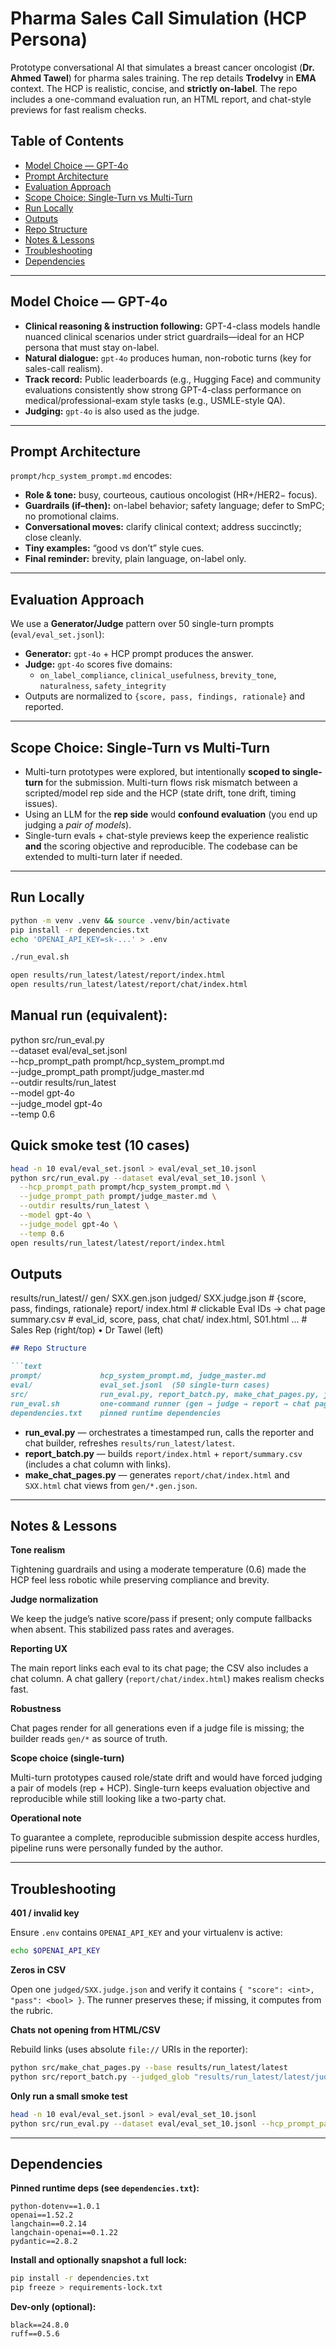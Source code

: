 # Pharma Sales Call Simulation (HCP Persona)

Prototype conversational AI that simulates a breast cancer oncologist (**Dr. Ahmed Tawel**) for pharma sales training. The rep details **Trodelvy** in **EMA** context. The HCP is realistic, concise, and **strictly on-label**. The repo includes a one-command evaluation run, an HTML report, and chat-style previews for fast realism checks.

## Table of Contents
- [Model Choice — GPT-4o](#model-choice--gpt-4o)
- [Prompt Architecture](#prompt-architecture)
- [Evaluation Approach](#evaluation-approach)
- [Scope Choice: Single-Turn vs Multi-Turn](#scope-choice-single-turn-vs-multi-turn)
- [Run Locally](#run-locally)
- [Outputs](#outputs)
- [Repo Structure](#repo-structure)
- [Notes & Lessons](#notes--lessons)
- [Troubleshooting](#troubleshooting)
- [Dependencies](#dependencies)

---

## Model Choice — GPT-4o

- **Clinical reasoning & instruction following:** GPT-4-class models handle nuanced clinical scenarios under strict guardrails—ideal for an HCP persona that must stay on-label.
- **Natural dialogue:** `gpt-4o` produces human, non-robotic turns (key for sales-call realism).
- **Track record:** Public leaderboards (e.g., Hugging Face) and community evaluations consistently show strong GPT-4-class performance on medical/professional-exam style tasks (e.g., USMLE-style QA).
- **Judging:** `gpt-4o` is also used as the judge.

---

## Prompt Architecture

`prompt/hcp_system_prompt.md` encodes:
- **Role & tone:** busy, courteous, cautious oncologist (HR+/HER2− focus).
- **Guardrails (if–then):** on-label behavior; safety language; defer to SmPC; no promotional claims.
- **Conversational moves:** clarify clinical context; address succinctly; close cleanly.
- **Tiny examples:** “good vs don’t” style cues.
- **Final reminder:** brevity, plain language, on-label only.

---

## Evaluation Approach

We use a **Generator/Judge** pattern over 50 single-turn prompts (`eval/eval_set.jsonl`):

- **Generator:** `gpt-4o` + HCP prompt produces the answer.
- **Judge:** `gpt-4o` scores five domains:
  - `on_label_compliance`, `clinical_usefulness`, `brevity_tone`, `naturalness`, `safety_integrity`
- Outputs are normalized to `{score, pass, findings, rationale}` and reported.

---

## Scope Choice: Single-Turn vs Multi-Turn

- Multi-turn prototypes were explored, but intentionally **scoped to single-turn** for the submission. Multi-turn flows risk mismatch between a scripted/model rep side and the HCP (state drift, tone drift, timing issues).
- Using an LLM for the **rep side** would **confound evaluation** (you end up judging a *pair of models*).
- Single-turn evals + chat-style previews keep the experience realistic **and** the scoring objective and reproducible. The codebase can be extended to multi-turn later if needed.

---

## Run Locally

```bash
python -m venv .venv && source .venv/bin/activate
pip install -r dependencies.txt
echo 'OPENAI_API_KEY=sk-...' > .env

./run_eval.sh

open results/run_latest/latest/report/index.html
open results/run_latest/latest/report/chat/index.html
```
## Manual run (equivalent):

python src/run_eval.py \
  --dataset eval/eval_set.jsonl \
  --hcp_prompt_path prompt/hcp_system_prompt.md \
  --judge_prompt_path prompt/judge_master.md \
  --outdir results/run_latest \
  --model gpt-4o \
  --judge_model gpt-4o \
  --temp 0.6

## Quick smoke test (10 cases)

```bash
head -n 10 eval/eval_set.jsonl > eval/eval_set_10.jsonl
python src/run_eval.py --dataset eval/eval_set_10.jsonl \
  --hcp_prompt_path prompt/hcp_system_prompt.md \
  --judge_prompt_path prompt/judge_master.md \
  --outdir results/run_latest \
  --model gpt-4o \
  --judge_model gpt-4o \
  --temp 0.6
open results/run_latest/latest/report/index.html
```
## Outputs

results/run_latest/<TIMESTAMP>/
  gen/      SXX.gen.json
  judged/   SXX.judge.json          # {score, pass, findings, rationale}
  report/
    index.html                      # clickable Eval IDs → chat page
    summary.csv                     # eval_id, score, pass, chat
    chat/
      index.html, S01.html ...      # Sales Rep (right/top) • Dr Tawel (left)
````markdown
## Repo Structure

```text
prompt/             hcp_system_prompt.md, judge_master.md
eval/               eval_set.jsonl  (50 single-turn cases)
src/                run_eval.py, report_batch.py, make_chat_pages.py, judge_batch.py
run_eval.sh         one-command runner (gen → judge → report → chat pages)
dependencies.txt    pinned runtime dependencies
````

  - **run\_eval.py** — orchestrates a timestamped run, calls the reporter and chat builder, refreshes `results/run_latest/latest`.
  - **report\_batch.py** — builds `report/index.html` + `report/summary.csv` (includes a chat column with links).
  - **make\_chat\_pages.py** — generates `report/chat/index.html` and `SXX.html` chat views from `gen/*.gen.json`.

-----

## Notes & Lessons

**Tone realism**

Tightening guardrails and using a moderate temperature (0.6) made the HCP feel less robotic while preserving compliance and brevity.

**Judge normalization**

We keep the judge’s native score/pass if present; only compute fallbacks when absent. This stabilized pass rates and averages.

**Reporting UX**

The main report links each eval to its chat page; the CSV also includes a chat column. A chat gallery (`report/chat/index.html`) makes realism checks fast.

**Robustness**

Chat pages render for all generations even if a judge file is missing; the builder reads `gen/*` as source of truth.

**Scope choice (single-turn)**

Multi-turn prototypes caused role/state drift and would have forced judging a pair of models (rep + HCP). Single-turn keeps evaluation objective and reproducible while still looking like a two-party chat.

**Operational note**

To guarantee a complete, reproducible submission despite access hurdles, pipeline runs were personally funded by the author.

-----

## Troubleshooting

**401 / invalid key**

Ensure `.env` contains `OPENAI_API_KEY` and your virtualenv is active:

```bash
echo $OPENAI_API_KEY
```

**Zeros in CSV**

Open one `judged/SXX.judge.json` and verify it contains `{ "score": <int>, "pass": <bool> }`. The runner preserves these; if missing, it computes from the rubric.

**Chats not opening from HTML/CSV**

Rebuild links (uses absolute `file://` URIs in the reporter):

```bash
python src/make_chat_pages.py --base results/run_latest/latest
python src/report_batch.py --judged_glob "results/run_latest/latest/judged/*.judge.json" --outdir "results/run_latest/latest/report"
```

**Only run a small smoke test**

```bash
head -n 10 eval/eval_set.jsonl > eval/eval_set_10.jsonl
python src/run_eval.py --dataset eval/eval_set_10.jsonl --hcp_prompt_path prompt/hcp_system_prompt.md --judge_prompt_path prompt/judge_master.md --outdir results/run_latest --model gpt-4o --judge_model gpt-4o --temp 0.6
```

-----

## Dependencies

**Pinned runtime deps (see `dependencies.txt`):**

```text
python-dotenv==1.0.1
openai==1.52.2
langchain==0.2.14
langchain-openai==0.1.22
pydantic==2.8.2
```

**Install and optionally snapshot a full lock:**

```bash
pip install -r dependencies.txt
pip freeze > requirements-lock.txt
```

**Dev-only (optional):**

```text
black==24.8.0
ruff==0.5.6
```

```
```
